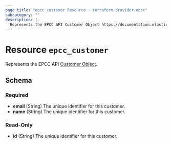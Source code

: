 ```yaml
---
page_title: "epcc_customer Resource - terraform-provider-epcc"
subcategory: ""
description: |-
  Represents the EPCC API Customer Object https://documentation.elasticpath.com/commerce-cloud/docs/api/orders-and-customers/customers/index.html#the-customer-object.
---
```


# Resource `epcc_customer`

Represents the EPCC API [Customer Object](https://documentation.elasticpath.com/commerce-cloud/docs/api/orders-and-customers/customers/index.html#the-customer-object).



<!-- schema generated by tfplugindocs -->
## Schema

### Required

- **email** (String) The unique identifier for this customer.
- **name** (String) The unique identifier for this customer.

### Read-Only

- **id** (String) The unique identifier for this customer.


